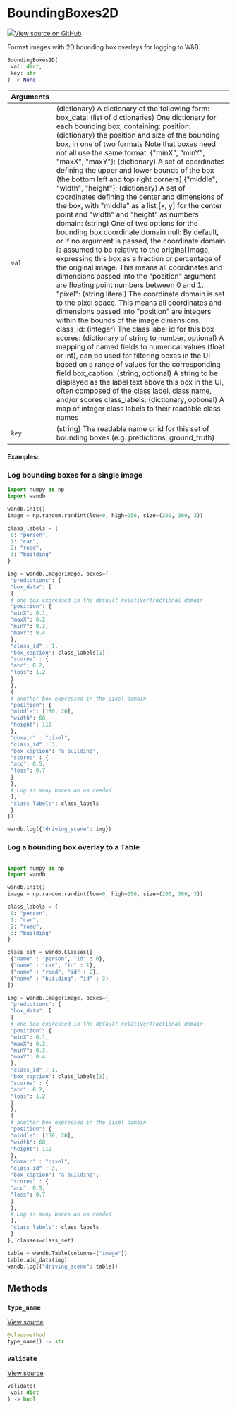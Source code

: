 # BoundingBoxes2D



[![](https://www.tensorflow.org/images/GitHub-Mark-32px.png)View source on GitHub](https://www.github.com/wandb/client/tree/latest/wandb/sdk/data_types/helper_types/bounding_boxes_2d.py#L17-L326)



Format images with 2D bounding box overlays for logging to W&B.

```python
BoundingBoxes2D(
 val: dict,
 key: str
) -> None
```





| Arguments | |
| :--- | :--- |
| `val` | (dictionary) A dictionary of the following form: box_data: (list of dictionaries) One dictionary for each bounding box, containing: position: (dictionary) the position and size of the bounding box, in one of two formats Note that boxes need not all use the same format. {"minX", "minY", "maxX", "maxY"}: (dictionary) A set of coordinates defining the upper and lower bounds of the box (the bottom left and top right corners) {"middle", "width", "height"}: (dictionary) A set of coordinates defining the center and dimensions of the box, with "middle" as a list [x, y] for the center point and "width" and "height" as numbers domain: (string) One of two options for the bounding box coordinate domain null: By default, or if no argument is passed, the coordinate domain is assumed to be relative to the original image, expressing this box as a fraction or percentage of the original image. This means all coordinates and dimensions passed into the "position" argument are floating point numbers between 0 and 1. "pixel": (string literal) The coordinate domain is set to the pixel space. This means all coordinates and dimensions passed into "position" are integers within the bounds of the image dimensions. class_id: (integer) The class label id for this box scores: (dictionary of string to number, optional) A mapping of named fields to numerical values (float or int), can be used for filtering boxes in the UI based on a range of values for the corresponding field box_caption: (string, optional) A string to be displayed as the label text above this box in the UI, often composed of the class label, class name, and/or scores class_labels: (dictionary, optional) A map of integer class labels to their readable class names |
| `key` | (string) The readable name or id for this set of bounding boxes (e.g. predictions, ground_truth) |



#### Examples:

### Log bounding boxes for a single image

```python
import numpy as np
import wandb

wandb.init()
image = np.random.randint(low=0, high=256, size=(200, 300, 3))

class_labels = {
 0: "person",
 1: "car",
 2: "road",
 3: "building"
}

img = wandb.Image(image, boxes={
 "predictions": {
 "box_data": [
 {
 # one box expressed in the default relative/fractional domain
 "position": {
 "minX": 0.1,
 "maxX": 0.2,
 "minY": 0.3,
 "maxY": 0.4
 },
 "class_id" : 1,
 "box_caption": class_labels[1],
 "scores" : {
 "acc": 0.2,
 "loss": 1.2
 }
 },
 {
 # another box expressed in the pixel domain
 "position": {
 "middle": [150, 20],
 "width": 68,
 "height": 112
 },
 "domain" : "pixel",
 "class_id" : 3,
 "box_caption": "a building",
 "scores" : {
 "acc": 0.5,
 "loss": 0.7
 }
 },
 # Log as many boxes an as needed
 ],
 "class_labels": class_labels
 }
})

wandb.log({"driving_scene": img})
```

### Log a bounding box overlay to a Table

```python

import numpy as np
import wandb

wandb.init()
image = np.random.randint(low=0, high=256, size=(200, 300, 3))

class_labels = {
 0: "person",
 1: "car",
 2: "road",
 3: "building"
}

class_set = wandb.Classes([
 {"name" : "person", "id" : 0},
 {"name" : "car", "id" : 1},
 {"name" : "road", "id" : 2},
 {"name" : "building", "id" : 3}
])

img = wandb.Image(image, boxes={
 "predictions": {
 "box_data": [
 {
 # one box expressed in the default relative/fractional domain
 "position": {
 "minX": 0.1,
 "maxX": 0.2,
 "minY": 0.3,
 "maxY": 0.4
 },
 "class_id" : 1,
 "box_caption": class_labels[1],
 "scores" : {
 "acc": 0.2,
 "loss": 1.2
 }
 },
 {
 # another box expressed in the pixel domain
 "position": {
 "middle": [150, 20],
 "width": 68,
 "height": 112
 },
 "domain" : "pixel",
 "class_id" : 3,
 "box_caption": "a building",
 "scores" : {
 "acc": 0.5,
 "loss": 0.7
 }
 },
 # Log as many boxes an as needed
 ],
 "class_labels": class_labels
 }
}, classes=class_set)

table = wandb.Table(columns=["image"])
table.add_data(img)
wandb.log({"driving_scene": table})
```


## Methods

### `type_name`



[View source](https://www.github.com/wandb/client/tree/latest/wandb/sdk/data_types/helper_types/bounding_boxes_2d.py#L249-L251)

```python
@classmethod
type_name() -> str
```




### `validate`



[View source](https://www.github.com/wandb/client/tree/latest/wandb/sdk/data_types/helper_types/bounding_boxes_2d.py#L253-L308)

```python
validate(
 val: dict
) -> bool
```






